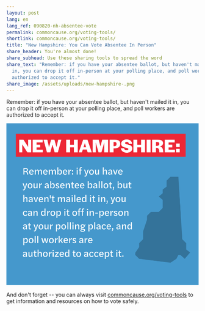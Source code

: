 ```yaml
---
layout: post
lang: en
lang_ref: 090820-nh-absentee-vote
permalink: commoncause.org/voting-tools/
shortlink: commoncause.org/voting-tools/
title: "New Hampshire: You Can Vote Absentee In Person"
share_header: You're almost done!
share_subhead: Use these sharing tools to spread the word
share_text: "Remember: if you have your absentee ballot, but haven't mailed it
  in, you can drop it off in-person at your polling place, and poll workers are
  authorized to accept it."
share_image: /assets/uploads/new-hampshire-.png
---
```

Remember: if you have your absentee ballot, but haven't mailed it in, you can drop it off in-person at your polling place, and poll workers are authorized to accept it.

![](/assets/uploads/new-hampshire-.png)

And don't forget -- you can always visit [commoncause.org/voting-tools](https://commoncause.org/voting-tools) to get information and resources on how to vote safely.